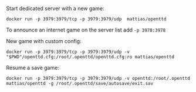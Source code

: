 Start dedicated server with a new game:
```
docker run -p 3979:3979/tcp -p 3979:3979/udp  mattias/openttd
```

To announce an internet game on the server list add `-p 3978:3978`

New game with custom config:
```
docker run -p 3979:3979/tcp -p 3979:3979/udp -v "$PWD"/openttd.cfg:/root/.openttd/openttd.cfg:ro mattias/openttd
```

Resume a save game:
```
docker run -p 3979:3979/tcp -p 3979:3979/udp -v openttd:/root/.openttd mattias/openttd -g /root/.openttd/save/autosave/exit.sav
```
